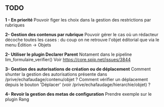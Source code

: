 ﻿## TODO

**1 - En priorité** 
Pouvoir figer les choix dans la gestion des restrictions par rubriques

**2- Gestion des contenus par rubrique**
Pouvoir gérer le cas où un rédacteur décoche toutes les cases : du coup on ne retrouve l'objet éditorial que via  le menu Édition -> Objets

**2- Utiliser le plugin Declarer Parent**
Notament dans le pipeline lim_formulaire_verifier()
Voir https://core.spip.net/issues/3844

**3- Gestion des autorisations de création ou de déplacement**
Comment shunter la gestion des autorisations présente dans /prive/echafaudage/contenu/objet ?
Comment vérifier un déplacement depuis le bouton 'Déplacer' (voir /prive/echafaudage/hierarchie/objet) ?

**4- Revoir la gestion des metas de configuration**
Prendre exemple sur le plugin Rang
